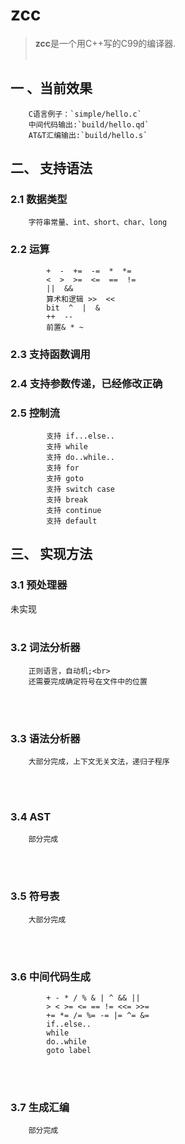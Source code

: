 # zcc
> **zcc**是一个用C++写的C99的编译器.
<br><br>

## 一 、当前效果
        C语言例子：`simple/hello.c`
        中间代码输出:`build/hello.qd`
        AT&T汇编输出:`build/hello.s`

## 二、 支持语法
### 2.1 数据类型
        字符串常量、int、short、char、long 
### 2.2 运算
```
        +  -  +=  -=  *  *=
        <  >  >=  <=  ==  !=
        ||  &&
        算术和逻辑 >>  << 
        bit  ^  |  & 
        ++  --
        前置& * ~
```
### 2.3 支持函数调用
### 2.4 支持参数传递，已经修改正确
### 2.5 控制流
```
        支持 if...else..
        支持 while
        支持 do..while..
        支持 for
        支持 goto
        支持 switch case
        支持 break
        支持 continue
        支持 default
```

## 三、 实现方法

### 3.1 预处理器
未实现
<br><br>

### 3.2 词法分析器
        正则语言，自动机;<br>
        还需要完成确定符号在文件中的位置
<br><br>

### 3.3 语法分析器
        大部分完成，上下文无关文法，递归子程序
<br><br>

### 3.4 AST
        部分完成
<br><br>

### 3.5 符号表
        大部分完成
<br><br>

### 3.6 中间代码生成
```
        + - * / % & | ^ && || 
        > < >= <= == != <<= >>=
        += *= /= %= -= |= ^= &= 
        if..else..
        while
        do..while
        goto label
 ```
<br><br>

### 3.7 生成汇编
        部分完成

